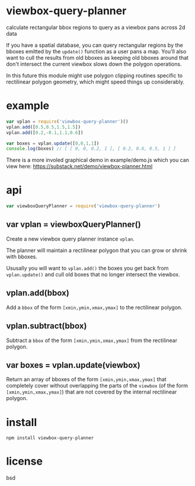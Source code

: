 # viewbox-query-planner

calculate rectangular bbox regions to query as a viewbox pans across 2d data

If you have a spatial database, you can query rectangular regions by the bboxes emitted by the
`update()` function as a user pans a map. You'll also want to cull the results from old bboxes as
keeping old bboxes around that don't intersect the current viewbox slows down the polygon
operations.

In this future this module might use polygon clipping routines specific to rectilinear polygon
geometry, which might speed things up considerably.

# example

``` js
var vplan = require('viewbox-query-planner')()
vplan.add([0.5,0.5,1.5,1.5])
vplan.add([0.2,-0.1,1.1,0.6])

var boxes = vplan.update([0,0,1,1])
console.log(boxes) // [ [ 0, 0, 0.2, 1 ], [ 0.2, 0.6, 0.5, 1 ] ]
```

There is a more involed graphical demo in example/demo.js which you can view here:
https://substack.net/demo/viewbox-planner.html

# api

``` js
var viewboxQueryPlanner = require('viewbox-query-planner')
```

## var vplan = viewboxQueryPlanner()

Create a new viewbox query planner instance `vplan`.

The planner will maintain a rectilinear polygon that you can grow or shrink with bboxes.

Ususally you will want to `vplan.add()` the boxes you get back from `vplan.update()` and cull old
boxes that no longer intersect the viewbox.

## vplan.add(bbox)

Add a `bbox` of the form `[xmin,ymin,xmax,ymax]` to the rectilinear polygon.

## vplan.subtract(bbox)

Subtract a `bbox` of the form `[xmin,ymin,xmax,ymax]` from the rectilinear polygon.

## var boxes = vplan.update(viewbox)

Return an array of bboxes of the form `[xmin,ymin,xmax,ymax]` that completely cover without
overlapping the parts of the `viewbox` (of the form `[xmin,ymin,xmax,ymax]`) that are not covered by
the internal rectilinear polygon.

# install

```
npm install viewbox-query-planner
```

# license

bsd
